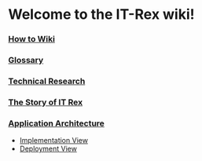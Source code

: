 # Welcome to the IT-Rex wiki!

### [How to Wiki](./How-To-Wiki)

### [Glossary](./Glossary)

### [Technical Research](./Technical-Research)

### [The Story of IT Rex](./Gamification--The-Story-of-IT-Rex)

### [Application Architecture](./Application-Architecture)
* [Implementation View](./Application-Architecture--Implementation-View)
* [Deployment View](./Application-Architecture--Deployment-View)
